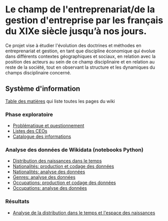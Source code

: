 # Le champ de l'entreprenariat/de la gestion d'entreprise par les français du XIXe siècle jusqu’à nos jours.

Ce projet vise à étudier l'évolution des doctrines et méthodes en entreprenariat et gestion, en tant que discipline économique qui évolue dans différents contextes géographiques et sociaux, en relation avec la position des acteurs au sein de ce champ disciplinaire et en relation au reste de la société, tout en observant la structure et les dynamiques du champs disciplinaire concerné.


## Système d'information

[Table des matières]() qui liste toutes les pages du wiki


###  Phase exploratoire


* [Problématique et questionnement](Problematique-Questionnement.md) 
* [Listes des CEOs](Liste_ceos.md)
* [Catalogue des informations](Catalogue-des-informations.md)

    

### Analyse des données de Wikidata (notebooks Python)
* [Distribution des naissances dans le temps](https://github.com/Laillaa/French_CEOs/blob/main/notebooks_jupyter/wikidata_exploration/wdt_distribution_naissances_triplestore.ipynb)
* [Nationalités: production et codage des données](https://github.com/Laillaa/French_CEOs/blob/main/notebooks_jupyter/wikidata_exploration/wdt_nationalite_production.ipynb)
* [Nationalités: analyse des données](https://github.com/Laillaa/French_CEOs/blob/main/notebooks_jupyter/wikidata_exploration/wdt_nationalite_analyse.ipynb)
* [Genres: analyse des données](https://github.com/Laillaa/French_CEOs/blob/main/notebooks_jupyter/wikidata_exploration/wdt_genre_analyse.ipynb)
* [Occupations: production et codage des données](https://github.com/Laillaa/French_CEOs/blob/main/notebooks_jupyter/wikidata_exploration/wdt_occupations_production.ipynb)
* [Occupations: analyse des données](https://github.com/Laillaa/French_CEOs/blob/main/notebooks_jupyter/wikidata_exploration/wdt_occupations_analyse.ipynb)
 

### Résultats

* [Analyse de la distribution dans le temps et l'espace des naissances](results/birth_places_spatiotemporal_distribution.md)
